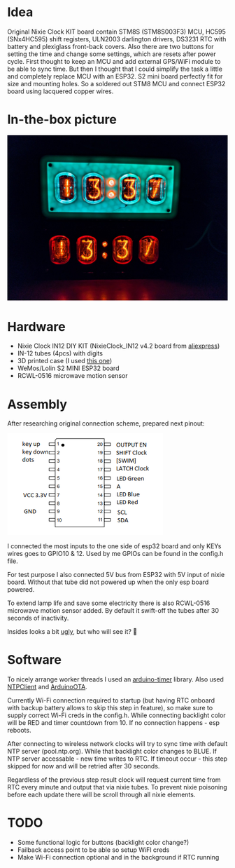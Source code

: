 # Idea

Original Nixie Clock KIT board contain STM8S (STM8S003F3) MCU, HC595 (SNx4HC595) shift registers, ULN2003 darlington drivers, DS3231 RTC with battery and plexiglass front-back covers. Also there are two buttons for setting the time and change some settings, which are resets after power cycle. First thought to keep an MCU and add external GPS/WiFi module to be able to sync time. But then I thought that I could simplify the task a little and completely replace MCU with an ESP32. S2 mini board perfectly fit for size and mounting holes. So a soldered out STM8 MCU and connect ESP32 board using lacquered copper wires.

# In-the-box picture

![nixie-stm8-pinout](https://github.com/darkbyte-ru/Nixie-Clock-esp32/blob/main/Image/nixie-clock-in12-dark.jpg?raw=true)

# Hardware

- Nixie Clock IN12 DIY KIT (NixieClock_IN12 v4.2 board from [aliexpress](https://aliexpress.ru/wholesale?SearchText=nixie+clock+in12))
- IN-12 tubes (4pcs) with digits
- 3D printed case (I used [this one](https://www.printables.com/model/69286-in-12-nixie-clock-by-delucalabs))
- WeMos/Lolin S2 MINI ESP32 board
- RCWL-0516 microwave motion sensor

# Assembly

After researching original connection scheme, prepared next pinout: 

![nixie-stm8-pinout](https://github.com/darkbyte-ru/Nixie-Clock-esp32/blob/main/Image/nixie-stm8-connection.png?raw=true)

I connected the most inputs to the one side of esp32 board and only KEYs wires goes to GPIO10 & 12. Used by me GPIOs can be found in the config.h file.

For test purpose I also connected 5V bus from ESP32 with 5V input of nixie board. Without that tube did not powered up when the only esp board powered.

To extend lamp life and save some electricity there is also RCWL-0516 microwave motion sensor added. By default it swift-off the tubes after 30 seconds of inactivity.

Insides looks a bit [ugly](https://github.com/darkbyte-ru/Nixie-Clock-esp32/blob/main/Image/heart-transplant.jpg), but who will see it? 🤷

# Software

To nicely arrange worker threads I used an [arduino-timer](https://github.com/contrem/arduino-timer) library. Also used [NTPClient](https://github.com/arduino-libraries/NTPClient) and [ArduinoOTA](https://github.com/espressif/arduino-esp32/tree/master/libraries/ArduinoOTA).

Currently Wi-Fi connection required to startup (but having RTC onboard with backup battery allows to skip this step in feature), so make sure to supply correct Wi-Fi creds in the config.h. While connecting backlight color will be RED and timer countdown from 10. If no connection happens - esp reboots. 

After connecting to wireless network clocks will try to sync time with default NTP server (pool.ntp.org). While that backlight color changes to BLUE. If NTP server accessable - new time writes to RTC. If timeout occur - this step skipped for now and will be retried after 30 seconds.

Regardless of the previous step result clock will request current time from RTC every minute and output that via nixie tubes. To prevent nixie poisoning before each update there will be scroll through all nixie elements.

# TODO

- Some functional logic for buttons (backlight color change?)
- Failback access point to be able so setup WiFI creds
- Make Wi-Fi connection optional and in the background if RTC running